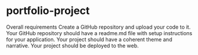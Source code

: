 # portfolio-project

Overall requirements
Create a GitHub repository and upload your code to it.
Your GitHub repository should have a readme.md file with setup instructions for your application.
Your project should have a coherent theme and narrative.
Your project should be deployed to the web.
